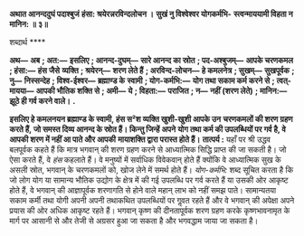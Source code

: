 **अथात आनन्ददुघं पदाश्बुजं** **हंसा: श्रयेरन्नरविन्दलोचन ।** **सुखं नु विश्वेश्वर योगकर्मभि-** **स्त्वन्माययामी विहता न मानिन: ॥ ३॥** 

शब्दार्थ **** 

**अथ—** **अब** **; अत:—** **इसलिए** **; आनन्द-दुघम्—** **सारे आनन्द का स्रोत** **; पद-अश्बुजम्—** **आपके चरणकमल** **; हंसा:—** **हंस जैसे** **व्यक्ति** **; श्रयेरन्—** **शरण लेते हैं** **; अरविन्द-लोचन—** **हे कमलनेत्र** **; सुखम्—** **सुखपूर्वक** **; नु—** **निस्सन्देह** **; विश्व-ईश्वर—** **ब्रह्माण्ड के** **स्वामी** **; योग-कर्मभि:—** **योग तथा सकाम कर्म करने से** **; त्वत्-मायया—** **आपकी भौतिक शक्ति से** **; अमी—** **ये** **; विहता:—** **पराजित** **; न—** **नहीं (शरण लेते)** **; मानिन:—** **झूठे ही गर्व करने वाले।** **.** 

**इसलिए हे कमलनयन ब्रह्माण्ड के स्वामी, हंस स²श व्यक्ति खुशी-खुशी आपके उन** **चरणकमलों की शरण ग्रहण करते हैं, जो समस्त दिव्य आनन्द के स्रोत हैं। किन्तु जिन्हें अपने** **योग तथा कर्म की उपलब्धियों पर गर्व है, वे आपकी शरण में नहीं आ पाते और आपकी** **मायाशक्ति द्वारा परास्त होते हैं।** **तात्पर्य :** यहाँ पर श्री उद्धव बलपूर्वक कहते हैं कि मात्र भगवान् की शरण ग्रहण करने से आध्यात्मिक सिद्धि प्राप्त की जा सकती है। जो ऐसा करते हैं, वे *हंस* कहलाते हैं। वे मनुष्यों में सर्वाधिक विवेकवान् होते हैं क्योंकि वे आध्यात्मिक सुख के असली स्रोत, भगवान् के चरणकमलों को, खोज लेने में समर्थ होते हैं। *योग-कर्मभि:* शब्द सूचित करता है कि जो लोग योग या सामान्य भौतिक उद्योग के क्षेत्र में की गई उपलब्धि पर गर्व करते हैं या उसकी ओर आकृष्ट होते हैं, वे भगवान् की आज्ञापूर्वक शरणागति से होने वाले महान् लाभ को नहीं समझ पाते। सामान्यतया सकाम कर्मी तथा योगी अपनी अपनी तथाकथित उपलब्धियों पर गॢवत रहते हैं और वे भगवान् की अपेक्षा अपने प्रयास की ओर अधिक आकृष्ट रहते हैं। भगवान् कृष्ण की दीनतापूर्वक शरण ग्रहण करके कृष्णभावनामृत के मार्ग पर आसानी से और तेजी से अग्रसर हुआ जा सकता है और भगवद्धाम जाया जा सकता है।  